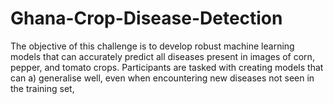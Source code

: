# Ghana-Crop-Disease-Detection
The objective of this challenge is to develop robust machine learning models that can accurately predict all diseases present in images of corn, pepper, and tomato crops. Participants are tasked with creating models that can a) generalise well, even when encountering new diseases not seen in the training set,
